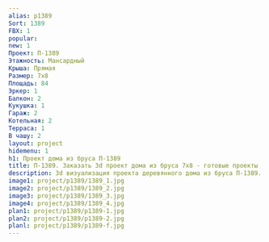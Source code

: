 ```yaml
---
alias: p1389
Sort: 1389
FBX: 1
popular: 
new: 1
Проект: П-1389
Этажность: Мансардный
Крыша: Прямая
Размер: 7х8
Площадь: 84
Эркер: 1
Балкон: 2
Кукушка: 1
Гараж: 2
Котельная: 2
Терраса: 1
В чашу: 2
layout: project
hidemenu: 1
h1: Проект дома из бруса П-1389
title: П-1389. Заказать 3d проект дома из бруса 7х8 - готовые проекты
description: 3d визуализация проекта деревянного дома из бруса П-1389. Площадь 84 м2, размер 7х8. Вы можете внести любые изменения в проект.
image1: project/p1389/1389_1.jpg
image2: project/p1389/1389_2.jpg
image3: project/p1389/1389_3.jpg
image4: project/p1389/1389_4.jpg
plan1: project/p1389/p1389-1.jpg
plan2: project/p1389/p1389-2.jpg
planl: project/p1389/p1389-f.jpg
---
```

